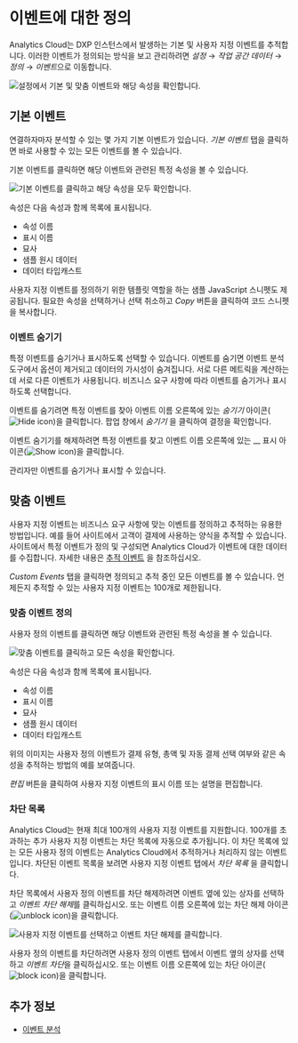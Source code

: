 # 이벤트에 대한 정의

Analytics Cloud는 DXP 인스턴스에서 발생하는 기본 및 사용자 지정 이벤트를 추적합니다. 이러한 이벤트가 정의되는 방식을 보고 관리하려면 *설정* &rarr; *작업 공간 데이터* &rarr; *정의* &rarr; *이벤트*으로 이동합니다.

![설정에서 기본 및 맞춤 이벤트와 해당 속성을 확인합니다.](./definitions-for-events/images/01.png)

## 기본 이벤트

</a>

연결하자마자 분석할 수 있는 몇 가지 기본 이벤트가 있습니다. *기본 이벤트* 탭을 클릭하면 바로 사용할 수 있는 모든 이벤트를 볼 수 있습니다.</p> 

기본 이벤트를 클릭하면 해당 이벤트와 관련된 특정 속성을 볼 수 있습니다.

![기본 이벤트를 클릭하고 해당 속성을 모두 확인합니다.](./definitions-for-events/images/02.png)

속성은 다음 속성과 함께 목록에 표시됩니다.

* 속성 이름
* 표시 이름
* 묘사
* 샘플 원시 데이터
* 데이터 타입캐스트

사용자 지정 이벤트를 정의하기 위한 템플릿 역할을 하는 샘플 JavaScript 스니펫도 제공됩니다. 필요한 속성을 선택하거나 선택 취소하고 *Copy* 버튼을 클릭하여 코드 스니펫을 복사합니다.



### 이벤트 숨기기

특정 이벤트를 숨기거나 표시하도록 선택할 수 있습니다. 이벤트를 숨기면 이벤트 분석 도구에서 옵션이 제거되고 데이터의 가시성이 숨겨집니다. 서로 다른 메트릭을 계산하는 데 서로 다른 이벤트가 사용됩니다. 비즈니스 요구 사항에 따라 이벤트를 숨기거나 표시하도록 선택합니다. 

이벤트를 숨기려면 특정 이벤트를 찾아 이벤트 이름 오른쪽에 있는 _숨기기_ 아이콘(![Hide icon](../../images/icon-hide.png))을 클릭합니다. 팝업 창에서 *숨기기* 을 클릭하여 결정을 확인합니다.

이벤트 숨기기를 해제하려면 특정 이벤트를 찾고 이벤트 이름 오른쪽에 있는 __ 표시 아이콘(![Show icon](../../images/icon-show.png))을 클릭합니다.

관리자만 이벤트를 숨기거나 표시할 수 있습니다.



## 맞춤 이벤트

사용자 지정 이벤트는 비즈니스 요구 사항에 맞는 이벤트를 정의하고 추적하는 유용한 방법입니다. 예를 들어 사이트에서 고객이 결제에 사용하는 양식을 추적할 수 있습니다. 사이트에서 특정 이벤트가 정의 및 구성되면 Analytics Cloud가 이벤트에 대한 데이터를 수집합니다. 자세한 내용은 [추적 이벤트](../../touchpoints/events/tracking-events.md) 을 참조하십시오.

*Custom Events* 탭을 클릭하면 정의되고 추적 중인 모든 이벤트를 볼 수 있습니다. 언제든지 추적할 수 있는 사용자 지정 이벤트는 100개로 제한됩니다. 



### 맞춤 이벤트 정의

사용자 정의 이벤트를 클릭하면 해당 이벤트와 관련된 특정 속성을 볼 수 있습니다.

![맞춤 이벤트를 클릭하고 모든 속성을 확인합니다.](./definitions-for-events/images/03.png)

속성은 다음 속성과 함께 목록에 표시됩니다.

* 속성 이름
* 표시 이름
* 묘사
* 샘플 원시 데이터
* 데이터 타입캐스트

위의 이미지는 사용자 정의 이벤트가 결제 유형, 총액 및 자동 결제 선택 여부와 같은 속성을 추적하는 방법의 예를 보여줍니다.

*편집* 버튼을 클릭하여 사용자 지정 이벤트의 표시 이름 또는 설명을 편집합니다. 



### 차단 목록

Analytics Cloud는 현재 최대 100개의 사용자 지정 이벤트를 지원합니다. 100개를 초과하는 추가 사용자 지정 이벤트는 차단 목록에 자동으로 추가됩니다. 이 차단 목록에 있는 모든 사용자 정의 이벤트는 Analytics Cloud에서 추적하거나 처리하지 않는 이벤트입니다. 차단된 이벤트 목록을 보려면 사용자 지정 이벤트 탭에서 *차단 목록* 을 클릭합니다.

차단 목록에서 사용자 정의 이벤트를 차단 해제하려면 이벤트 옆에 있는 상자를 선택하고 *이벤트 차단 해제*를 클릭하십시오. 또는 이벤트 이름 오른쪽에 있는 차단 해제 아이콘(![unblock icon](../../images/icon-unblock.png))을 클릭합니다.

![사용자 지정 이벤트를 선택하고 이벤트 차단 해제를 클릭합니다.](./definitions-for-events/images/04.png)

사용자 정의 이벤트를 차단하려면 사용자 정의 이벤트 탭에서 이벤트 옆의 상자를 선택하고 *이벤트 차단*을 클릭하십시오. 또는 이벤트 이름 오른쪽에 있는 차단 아이콘(![block icon](../../images/icon-block.png))을 클릭합니다.



## 추가 정보

* [이벤트 분석](../../touchpoints/events/events-analysis.md)
